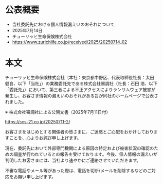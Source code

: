 # 公表概要
- 当社委託先における個人情報漏えいのおそれについて
- 2025年7月14日
- チューリッヒ生命保険株式会社
- https://www.zurichlife.co.jp/received/2025/20250714_02

# 本文
チューリッヒ生命保険株式会社（本社：東京都中野区、代表取締役社長：太田 健自、以下「当社」）の業務委託先である株式会社審調社（社長：石田 浩、以下「委託先」）において、第三者による不正アクセスによりランサムウェア被害が発生し、お客さま情報の漏えいのおそれがある旨が同社のホームページで公表されました。

※
株式会社審調社による公開文書（2025年7月11日付）

https://scs-21.co.jp/20250711-2/

お客さまをはじめとする関係者の皆さまに、ご迷惑とご心配をおかけしておりますことを、心よりお詫び申し上げます。

現在、委託先において外部専門機関による原因の特定および被害状況の確認のための調査が行われているとの報告を受けております。今後、個人情報の漏えいが判明したお客さまには、当社より速やかにご連絡させていただきます。

不審な電話やメール等があった際は、電話を切断/メールを削除するなどのご対応をお願い申し上げます。
